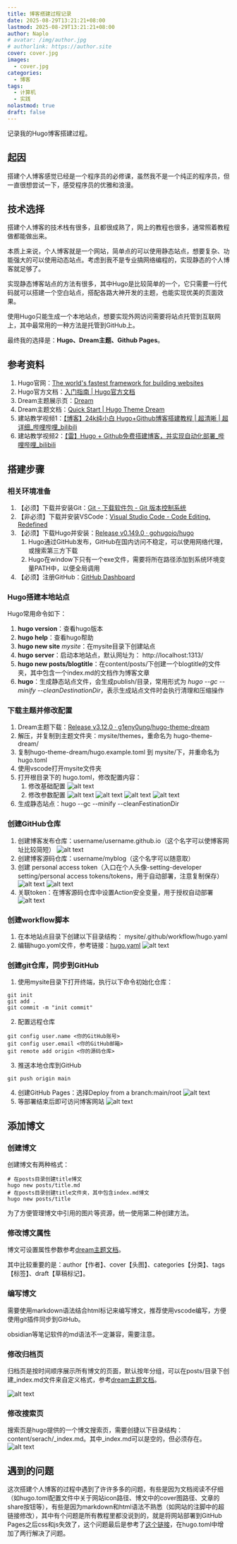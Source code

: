 ```yaml
---
title: 博客搭建过程记录
date: 2025-08-29T13:21:21+08:00
lastmod: 2025-08-29T13:21:21+08:00
author: Naplo
# avatar: /img/author.jpg
# authorlink: https://author.site
cover: cover.jpg
images:
  - cover.jpg
categories:
  - 博客
tags:
  - 计算机
  - 实践
nolastmod: true
draft: false
---
```


记录我的Hugo博客搭建过程。

<!--more-->

## 起因
搭建个人博客感觉已经是一个程序员的必修课，虽然我不是一个纯正的程序员，但一直很想尝试一下，感受程序员的优雅和浪漫。

## 技术选择
搭建个人博客的技术栈有很多，且都很成熟了，网上的教程也很多，通常照着教程做都能做出来。

本质上来说，个人博客就是一个网站，简单点的可以使用静态站点，想要复杂、功能强大的可以使用动态站点。考虑到我不是专业搞网络编程的，实现静态的个人博客就足够了。

实现静态博客站点的方法有很多，其中Hugo是比较简单的一个，它只需要一行代码就可以搭建一个空白站点，搭配各路大神开发的主题，也能实现优美的页面效果。

使用Hugo只能生成一个本地站点，想要实现外网访问需要将站点托管到互联网上，其中最常用的一种方法是托管到GitHub上。

最终我的选择是：**Hugo、Dream主题、Github Pages**。

## 参考资料
1. Hugo官网：[The world's fastest framework for building websites](https://gohugo.io/)
2. Hugo官方文档：[入门指南 | Hugo官方文档](https://hugo.opendocs.io/getting-started/)
3. Dream主题展示页：[Dream](https://themes.gohugo.io/themes/hugo-theme-dream/)
4. Dream主题文档：[Quick Start | Hugo Theme Dream](https://hugo-theme-dream.g1en.site/)
5. 建站教学视频1：[【博客】24k纯小白 Hugo+Github博客搭建教程 | 超清晰 | 超详细_哔哩哔哩_bilibili](https://www.bilibili.com/video/BV1H5CiYHEQR?spm_id_from=333.788.videopod.sections&vd_source=e4410634235f7aeeaeb7fdfbc5d5a8b4)
6. 建站教学视频2：[【雷】Hugo + Github免费搭建博客，并实现自动化部署_哔哩哔哩_bilibili](https://www.bilibili.com/video/BV1bovfeaEtQ?vd_source=e4410634235f7aeeaeb7fdfbc5d5a8b4&spm_id_from=333.788.videopod.episodes)

## 搭建步骤
### 相关环境准备
1. 【必须】下载并安装Git：[Git - 下载软件包 - Git 版本控制系统](https://git-scm.cn/downloads/win)
2. 【非必须】下载并安装VSCode：[Visual Studio Code - Code Editing. Redefined](https://code.visualstudio.com/)
3. 【必须】下载Hugo并安装：[Release v0.149.0 · gohugoio/hugo](https://github.com/gohugoio/hugo/releases/tag/v0.149.0)
	1. Hugo通过GitHub发布，GitHub在国内访问不稳定，可以使用网络代理，或搜索第三方下载
	2. Hugo在window下只有一个exe文件，需要将所在路径添加到系统环境变量PATH中，以便全局调用
4. 【必须】注册GitHub：[GitHub Dashboard](https://github.com/dashboard)

### Hugo搭建本地站点
Hugo常用命令如下：
1. **hugo version**：查看hugo版本
2. **hugo help**：查看hugo帮助
3. **hugo new site** *mysite*：在mysite目录下创建站点
4. **hugo server**：启动本地站点，默认网址为： http://localhost:1313/ 
5. **hugo new posts/blogtitle**：在content/posts/下创建一个blogtitle的文件夹，其中包含一个index.md的文档作为博客文章
6. **hugo**：生成静态站点文件，会生成publish/目录，常用形式为 *hugo --gc --minify --cleanDestinationDir*，表示生成站点文件时会执行清理和压缩操作

### 下载主题并修改配置
1. Dream主题下载：[Release v3.12.0 · g1eny0ung/hugo-theme-dream](https://github.com/g1eny0ung/hugo-theme-dream/releases/tag/v3.12.0)
2. 解压，并复制到主题文件夹：mysite/themes，重命名为 hugo-theme-dream/
3. 复制hugo-theme-dream/hugo.example.toml 到 mysite/下，并重命名为 hugo.toml
4. 使用vscode打开mysite文件夹
5. 打开根目录下的 hugo.toml，修改配置内容：
	1. 修改基础配置
  ![alt text](image-10.png)
	2. 修改参数配置
  ![alt text](<Pasted image 20250829152753.png>)
  ![alt text](<Pasted image 20250829152816.png>)
  ![alt text](<Pasted image 20250829152832.png>)
  ![alt text](image-1.png)
6. 生成静态站点：hugo --gc --minify --cleanFestinationDir

### 创建GitHub仓库
1. 创建博客发布仓库：username/username.github.io（这个名字可以使博客网址比较简短）
![alt text](image.png)
2. 创建博客源码仓库：username/myblog（这个名字可以随意取）
3. 创建 personal access token（入口在个人头像-setting-developer setting/personal access tokens/tokens，用于自动部署，注意复制保存）
![alt text](image-3.png)
![alt text](image-2.png)
4. 关联token：在博客源码仓库中设置Action安全变量，用于授权自动部署
![alt text](image-4.png)

### 创建workflow脚本
1. 在本地站点目录下创建以下目录结构：
mysite/.github/workflow/hugo.yaml
2. 编辑hugo.yoml文件，参考链接：[hugo.yaml](https://github.com/Cycinter/JulesTutorial/blob/master/HugoBlog/hugo.yaml)
![alt text](image-8.png)

### 创建git仓库，同步到GitHub
1. 使用mysite目录下打开终端，执行以下命令初始化仓库：
```
git init
git add .
git commit -m "init commit"
```
2. 配置远程仓库
```
git config user.name <你的GitHub账号>
git config user.email <你的GitHub邮箱>
git remote add origin <你的源码仓库>
```
3. 推送本地仓库到GitHub
```
git push origin main
```
4. 创建GitHub Pages：选择Deploy from a branch:main/root
![alt text](image-7.png)
5. 等部署结束后即可访问博客网站
![alt text](image-6.png)

## 添加博文
### 创建博文
创建博文有两种格式：
```
# 在posts目录创建title博文
hugo new posts/title.md
# 在posts目录创建title文件夹，其中包含index.md博文
hugo new posts/title
```
为了方便管理博文中引用的图片等资源，统一使用第二种创建方法。

### 修改博文属性
博文可设置属性参数参考[dream主题文档](https://hugo-theme-dream.g1en.site/post-page)。

其中比较重要的是：author【作者】、cover【头图】、categories【分类】、tags【标签】、draft【草稿标记】。

### 编写博文
需要使用markdown语法结合html标记来编写博文，推荐使用vscode编写，方便使用git插件同步到GitHub。

obsidian等笔记软件的md语法不一定兼容，需要注意。

### 修改归档页
归档页是按时间顺序展示所有博文的页面，默认按年分组，可以在posts/目录下创建_index.md文件来自定义格式，参考[dream主题文档](https://hugo-theme-dream.g1en.site/archives-page)。

![alt text](image-5.png)

### 修改搜索页
搜索页是hugo提供的一个博文搜索页，需要创捷以下目录结构：content/serach/_index.md。其中_index.md可以是空的，但必须存在。
![alt text](image-9.png)

## 遇到的问题
这次搭建个人博客的过程中遇到了许许多多的问题，有些是因为文档阅读不仔细（如hugo.toml配置文件中关于网站icon路径、博文中的cover图路径、文章的share按钮等），有些是因为markdown和html语法不熟悉（如网站的注脚中的超链接修改），其中有个问题是所有教程里都没说到的，就是将网站部署到GitHub Pages之后css和js失效了，这个问题最后是参考了[这个链接](https://spartanmans.github.io/posts/hugobug/)，在hugo.toml中增加了两行解决了问题。
